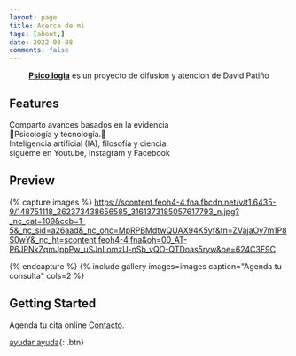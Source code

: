 ```yaml
---
layout: page
title: Acerca de mi
tags: [about,]
date: 2022-03-08
comments: false
---
```

    
<center><a href="https://psico-logia.github.io/Homepage/"><b>Psico logia</b></a> es un proyecto de difusion y atencion de David Patiño </center>

## Features
Comparto avances basados en la evidencia <br>
🧠Psicología y tecnología.📳 <br>
Inteligencia artificial (IA), filosofía y ciencia. <br>
sigueme en Youtube, Instagram y Facebook 

## Preview

{% capture images %}
    https://scontent.feoh4-4.fna.fbcdn.net/v/t1.6435-9/148751118_262373438656585_3161373185057617793_n.jpg?_nc_cat=109&ccb=1-5&_nc_sid=a26aad&_nc_ohc=MpRPBMdtwQUAX94K5yf&tn=ZVajaOy7m1P8S0wY&_nc_ht=scontent.feoh4-4.fna&oh=00_AT-P6JPNkZqmJppPw_uSJnLomzU-nSb_vQO-QTDoas5ryw&oe=624C3F9C
    
{% endcapture %}
{% include gallery images=images caption="Agenda tu consulta" cols=2 %}

## Getting Started

Agenda tu cita online [Contacto](https://www.instagram.com/psico.logia.co/).
      
[ayudar ayuda](https://www.youtube.com/c/psicologia0){: .btn}
